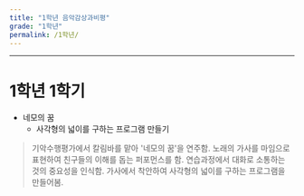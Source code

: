 ```yaml
---
title: "1학년 음악감상과비평"
grade: "1학년"
permalink: /1학년/
---
```


---

# **1학년 1학기**

- 네모의 꿈
  - 사각형의 넓이를 구하는 프로그램 만들기

> 기악수행평가에서 칼림바를 맡아 '네모의 꿈'을 연주함. 노래의 가사를 마임으로 표현하여 친구들의 이해를 돕는 퍼포먼스를 함. 연습과정에서 대화로 소통하는 것의 중요성을 인식함. 가사에서 착안하여 사각형의 넓이를 구하는 프로그램을 만들어봄.
